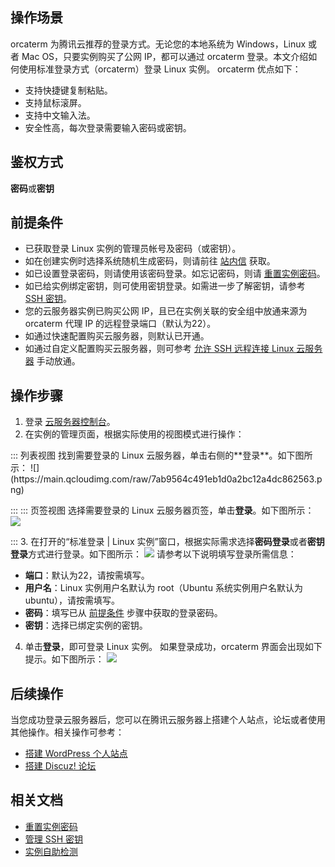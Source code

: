 ## 操作场景
orcaterm 为腾讯云推荐的登录方式。无论您的本地系统为 Windows，Linux 或者 Mac OS，只要实例购买了公网 IP，都可以通过 orcaterm 登录。本文介绍如何使用标准登录方式（orcaterm）登录 Linux 实例。
orcaterm 优点如下：
- 支持快捷键复制粘贴。
- 支持鼠标滚屏。
- 支持中文输入法。
- 安全性高，每次登录需要输入密码或密钥。

## 鉴权方式

**密码**或**密钥**

## 前提条件[](id:Prerequisites)

- 已获取登录 Linux 实例的管理员帐号及密码（或密钥）。
 - 如在创建实例时选择系统随机生成密码，则请前往 [站内信](https://console.cloud.tencent.com/message) 获取。
 - 如已设置登录密码，则请使用该密码登录。如忘记密码，则请 [重置实例密码](https://cloud.tencent.com/document/product/213/16566)。
 - 如已给实例绑定密钥，则可使用密钥登录。如需进一步了解密钥，请参考 [SSH 密钥](https://cloud.tencent.com/document/product/213/6092)。
- 您的云服务器实例已购买公网 IP，且已在实例关联的安全组中放通来源为 orcaterm 代理 IP 的远程登录端口（默认为22）。
 - 如通过快速配置购买云服务器，则默认已开通。
 -  如通过自定义配置购买云服务器，则可参考 [允许 SSH 远程连接 Linux 云服务器](https://cloud.tencent.com/document/product/213/34601#.E5.9C.BA.E6.99.AF.E4.B8.80.EF.BC.9A.E5.85.81.E8.AE.B8-ssh-.E8.BF.9C.E7.A8.8B.E8.BF.9E.E6.8E.A5-linux-.E4.BA.91.E6.9C.8D.E5.8A.A1.E5.99.A8) 手动放通。

## 操作步骤

1. 登录 [云服务器控制台](https://console.cloud.tencent.com/cvm/index)。
2. 在实例的管理页面，根据实际使用的视图模式进行操作：
<dx-tabs>
::: 列表视图
找到需要登录的 Linux 云服务器，单击右侧的**登录**。如下图所示：
![](https://main.qcloudimg.com/raw/7ab9564c491eb1d0a2bc12a4dc862563.png)

:::
::: 页签视图
选择需要登录的 Linux 云服务器页签，单击**登录**。如下图所示：
![](https://qcloudimg.tencent-cloud.cn/raw/7d7635ef8e9066bbc65c73de494d79ba.png)

:::
</dx-tabs>
3. 在打开的“标准登录 | Linux 实例”窗口，根据实际需求选择**密码登录**或者**密钥登录**方式进行登录。如下图所示：
![](https://qcloudimg.tencent-cloud.cn/raw/5a424778f25d19c520de2aa44ca3999f.png)
请参考以下说明填写登录所需信息：
 -  **端口**：默认为22，请按需填写。
 -  **用户名**：Linux 实例用户名默认为 root（Ubuntu 系统实例用户名默认为 ubuntu），请按需填写。
 -  **密码**：填写已从 [前提条件](#Prerequisites) 步骤中获取的登录密码。
 - **密钥**：选择已绑定实例的密钥。
4. 单击**登录**，即可登录 Linux 实例。
如果登录成功，orcaterm 界面会出现如下提示。如下图所示：
![](https://main.qcloudimg.com/raw/bdeded2dc1eb8e0bfe6daf1173d7a62e.png)

## 后续操作

当您成功登录云服务器后，您可以在腾讯云服务器上搭建个人站点，论坛或者使用其他操作。相关操作可参考：
- [搭建 WordPress 个人站点](https://cloud.tencent.com/document/product/213/34064)
- [搭建 Discuz! 论坛](https://cloud.tencent.com/document/product/213/34065)


## 相关文档
- [重置实例密码](https://cloud.tencent.com/document/product/213/16566)
- [管理 SSH 密钥](https://cloud.tencent.com/document/product/213/16691)
- [实例自助检测](https://cloud.tencent.com/document/product/213/56784)


